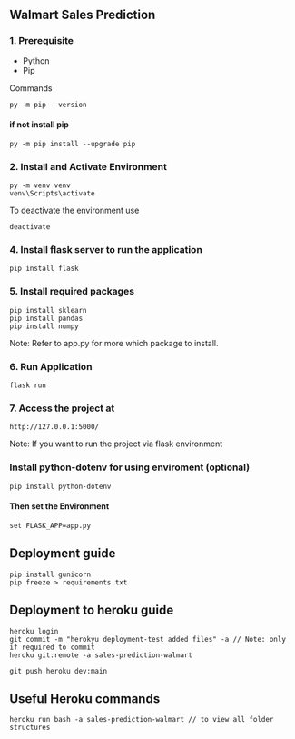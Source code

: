 ## Walmart Sales Prediction

### 1. Prerequisite
- Python
- Pip

Commands

    py -m pip --version

#### if not install pip
    py -m pip install --upgrade pip

### 2. Install and Activate Environment

    py -m venv venv
    venv\Scripts\activate

To deactivate the environment use
    
    deactivate

### 4. Install flask server to run the application
    pip install flask

### 5. Install required packages
    pip install sklearn
    pip install pandas
    pip install numpy

Note: Refer to app.py for more which package to install.

### 6. Run Application
    flask run

### 7. Access the project at
    http://127.0.0.1:5000/

Note: If you want to run the project via flask environment 

### Install python-dotenv for using enviroment (optional)
    pip install python-dotenv

#### Then set the Environment 
    set FLASK_APP=app.py

## Deployment guide

    pip install gunicorn
    pip freeze > requirements.txt

## Deployment to heroku guide

    heroku login
    git commit -m "herokyu deployment-test added files" -a // Note: only if required to commit
    heroku git:remote -a sales-prediction-walmart
    
    git push heroku dev:main

## Useful Heroku commands
    heroku run bash -a sales-prediction-walmart // to view all folder structures